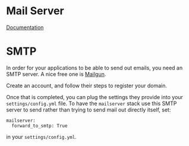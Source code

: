 # Mail Server

[Documentation](https://github.com/hardware/mailserver/)

# SMTP

In order for your applications to be able to send out emails, you
need an SMTP server. A nice free one is [Mailgun](http://mailgun.com/).

Create an account, and follow their steps to register your domain.

Once that is completed, you can plug the settings they provide into
your `settings/config.yml` file. To have the `mailserver` stack use
this SMTP server to send rather than trying to send mail out directly
itself, set:

```
mailserver:
  forward_to_smtp: True
```

in your `settings/config.yml`.